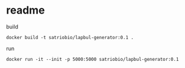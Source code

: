 # readme
build
```
docker build -t satriobio/lapbul-generator:0.1 . 
```

run
```
docker run -it --init -p 5000:5000 satriobio/lapbul-generator:0.1 
```